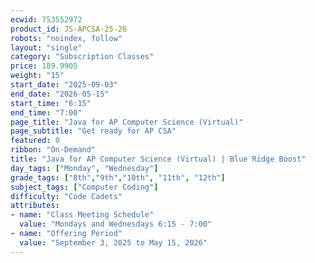```yaml
---
ecwid: 753552972
product_id: JS-APCSA-25-26
robots: "noindex, follow"
layout: "single"
category: "Subscription Classes"
price: 189.9905
weight: "15"
start_date: "2025-09-03"
end_date: "2026-05-15"
start_time: "6:15"
end_time: "7:00"
page_title: "Java for AP Computer Science (Virtual)"
page_subtitle: "Get ready for AP CSA"
featured: 0
ribbon: "On-Demand"
title: "Java for AP Computer Science (Virtual) | Blue Ridge Boost"
day_tags: ["Monday", "Wednesday"]
grade_tags: ["8th","9th","10th", "11th", "12th"]
subject_tags: ["Computer Coding"]
difficulty: "Code Cadets"
attributes:
- name: "Class Meeting Schedule"
  value: "Mondays and Wednesdays 6:15 - 7:00"
- name: "Offering Period"
  value: "September 3, 2025 to May 15, 2026"
---
```

